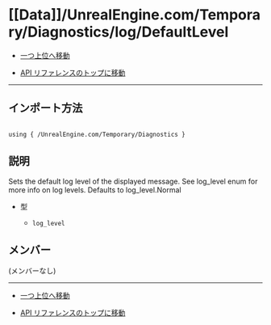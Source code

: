 # [[Data]]/UnrealEngine.com/Temporary/Diagnostics/log/DefaultLevel

- [一つ上位へ移動](../main.md)

- [API リファレンスのトップに移動](/main.md)

---

## インポート方法

```verse

using { /UnrealEngine.com/Temporary/Diagnostics }

```

## 説明

 Sets the default log level of the displayed message. See log_level enum for more info on log levels. Defaults to log_level.Normal

- 型

  - `log_level`

## メンバー

(メンバーなし)

---

- [一つ上位へ移動](../main.md)

- [API リファレンスのトップに移動](/main.md)
